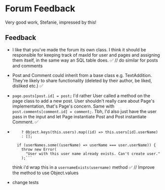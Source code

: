 # Forum Feedback

Very good work, Stefanie, impressed by this!

## Feedback

-   I like that you've made the forum its own class. I think it should be responsible
    for keeping track of maxId for user and pages and assigning them itself, in the same way
    an SQL table does. ✅
    // do similar for posts and comments
-   Post and Comment could inherit from a base class e.g. TextAddition. They're likely
    to share functionality (deleted by their author, be liked, disliked etc.) ✅
-   `page.posts[post.id] = post;` I'd rather User called a method on the page class
    to add a new post. User shouldn't really care about Page's implementation, that's Page's
    concern. Same with `post.comments[comment.id] = comment;`. Tbh, I'd also just have the user
    pass in the input and let Page instantiate Post and Post instantiate Comment. ✅
-   ````const userNames = Object.keys(this.users).length
        ? Object.keys(this.users).map((id) => this.users[id].userName)
        : [];

      if (userNames.some((userName) => userName === user.userName)) {
        throw new Error(
          "User with this user name already exists. Can't create user."
        );```
    ````

    think i'd wrap this in a `usernameExists(username)` method ✅
    // Improve the method to use Object.values
- change tests
